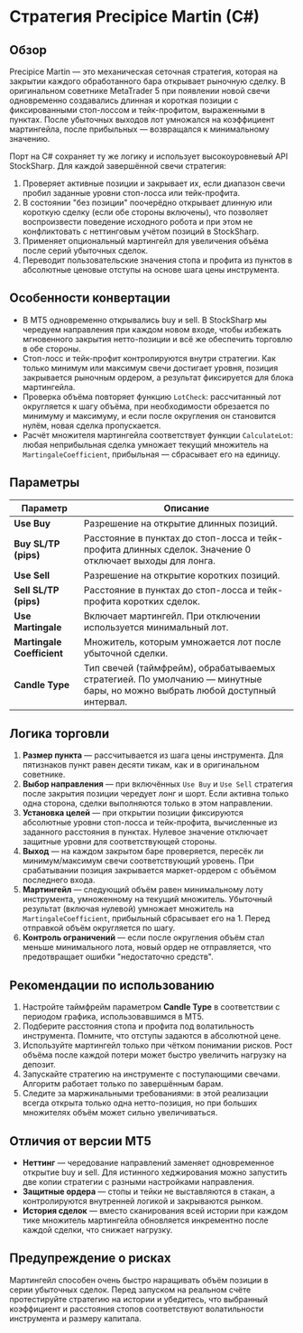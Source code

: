 # Стратегия Precipice Martin (C#)

## Обзор

Precipice Martin — это механическая сеточная стратегия, которая на закрытии каждого обработанного бара открывает рыночную сделку. В оригинальном советнике MetaTrader 5 при появлении новой свечи одновременно создавались длинная и короткая позиции с фиксированными стоп-лоссом и тейк-профитом, выраженными в пунктах. После убыточных выходов лот умножалcя на коэффициент мартингейла, после прибыльных — возвращался к минимальному значению.

Порт на C# сохраняет ту же логику и использует высокоуровневый API StockSharp. Для каждой завершённой свечи стратегия:

1. Проверяет активные позиции и закрывает их, если диапазон свечи пробил заданные уровни стоп-лосса или тейк-профита.
2. В состоянии "без позиции" поочерёдно открывает длинную или короткую сделку (если обе стороны включены), что позволяет воспроизвести поведение исходного робота и при этом не конфликтовать с неттинговым учётом позиций в StockSharp.
3. Применяет опциональный мартингейл для увеличения объёма после серий убыточных сделок.
4. Переводит пользовательские значения стопа и профита из пунктов в абсолютные ценовые отступы на основе шага цены инструмента.

## Особенности конвертации

* В MT5 одновременно открывались buy и sell. В StockSharp мы чередуем направления при каждом новом входе, чтобы избежать мгновенного закрытия нетто-позиции и всё же обеспечить торговлю в обе стороны.
* Стоп-лосс и тейк-профит контролируются внутри стратегии. Как только минимум или максимум свечи достигает уровня, позиция закрывается рыночным ордером, а результат фиксируется для блока мартингейла.
* Проверка объёма повторяет функцию `LotCheck`: рассчитанный лот округляется к шагу объёма, при необходимости обрезается по минимуму и максимуму, и если после округления он становится нулём, новая сделка пропускается.
* Расчёт множителя мартингейла соответствует функции `CalculateLot`: любая неприбыльная сделка умножает текущий множитель на `MartingaleCoefficient`, прибыльная — сбрасывает его на единицу.

## Параметры

| Параметр | Описание |
|----------|----------|
| **Use Buy** | Разрешение на открытие длинных позиций. |
| **Buy SL/TP (pips)** | Расстояние в пунктах до стоп-лосса и тейк-профита длинных сделок. Значение 0 отключает выходы для лонга. |
| **Use Sell** | Разрешение на открытие коротких позиций. |
| **Sell SL/TP (pips)** | Расстояние в пунктах до стоп-лосса и тейк-профита коротких сделок. |
| **Use Martingale** | Включает мартингейл. При отключении используется минимальный лот. |
| **Martingale Coefficient** | Множитель, которым умножается лот после убыточной сделки. |
| **Candle Type** | Тип свечей (таймфрейм), обрабатываемых стратегией. По умолчанию — минутные бары, но можно выбрать любой доступный интервал. |

## Логика торговли

1. **Размер пункта** — рассчитывается из шага цены инструмента. Для пятизнаков пункт равен десяти тикам, как и в оригинальном советнике.
2. **Выбор направления** — при включённых `Use Buy` и `Use Sell` стратегия после закрытия позиции чередует лонг и шорт. Если активна только одна сторона, сделки выполняются только в этом направлении.
3. **Установка целей** — при открытии позиции фиксируются абсолютные уровни стоп-лосса и тейк-профита, вычисленные из заданного расстояния в пунктах. Нулевое значение отключает защитные уровни для соответствующей стороны.
4. **Выход** — на каждом закрытом баре проверяется, пересёк ли минимум/максимум свечи соответствующий уровень. При срабатывании позиция закрывается маркет-ордером с объёмом последнего входа.
5. **Мартингейл** — следующий объём равен минимальному лоту инструмента, умноженному на текущий множитель. Убыточный результат (включая нулевой) умножает множитель на `MartingaleCoefficient`, прибыльный сбрасывает его на 1. Перед отправкой объём округляется по шагу.
6. **Контроль ограничений** — если после округления объём стал меньше минимального лота, новый ордер не отправляется, что предотвращает ошибки "недостаточно средств".

## Рекомендации по использованию

1. Настройте таймфрейм параметром **Candle Type** в соответствии с периодом графика, использовавшимся в MT5.
2. Подберите расстояния стопа и профита под волатильность инструмента. Помните, что отступы задаются в абсолютной цене.
3. Используйте мартингейл только при чётком понимании рисков. Рост объёма после каждой потери может быстро увеличить нагрузку на депозит.
4. Запускайте стратегию на инструменте с поступающими свечами. Алгоритм работает только по завершённым барам.
5. Следите за маржинальными требованиями: в этой реализации всегда открыта только одна нетто-позиция, но при больших множителях объём может сильно увеличиваться.

## Отличия от версии MT5

* **Неттинг** — чередование направлений заменяет одновременное открытие buy и sell. Для истинного хеджирования можно запустить две копии стратегии с разными настройками направления.
* **Защитные ордера** — стопы и тейки не выставляются в стакан, а контролируются внутренней логикой и закрываются рынком.
* **История сделок** — вместо сканирования всей истории при каждом тике множитель мартингейла обновляется инкрементно после каждой сделки, что снижает нагрузку.

## Предупреждение о рисках

Мартингейл способен очень быстро наращивать объём позиции в серии убыточных сделок. Перед запуском на реальном счёте протестируйте стратегию на истории и убедитесь, что выбранный коэффициент и расстояния стопов соответствуют волатильности инструмента и размеру капитала.
